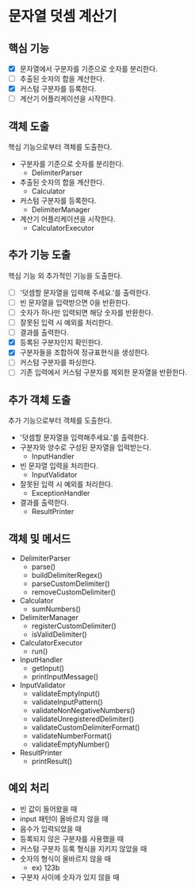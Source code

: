 # 문자열 덧셈 계산기

## 핵심 기능
- [x] 문자열에서 구분자를 기준으로 숫자를 분리한다.
- [ ] 추출된 숫자의 합을 계산한다.
- [x] 커스텀 구분자를 등록한다.
- [ ] 계산기 어플리케이션을 시작한다.

## 객체 도출
핵심 기능으로부터 객체를 도출한다.
- 구분자를 기준으로 숫자를 분리한다.
  - DelimiterParser
- 추출된 숫자의 합을 계산한다.
  - Calculator
- 커스텀 구분자를 등록한다.
  - DelimiterManager
- 계산기 어플리케이션을 시작한다.
  - CalculatorExecutor

## 추가 기능 도출
핵심 기능 외 추가적인 기능을 도출한다.
- [ ] '덧셈할 문자열을 입력해 주세요.'를 출력한다.
- [ ] 빈 문자열을 입력받으면 0을 반환한다.
- [ ] 숫자가 하나만 입력되면 해당 숫자를 반환한다.
- [ ] 잘못된 입력 시 예외를 처리한다.
- [ ] 결과를 출력한다.
- [x] 등록된 구분자인지 확인한다.
- [x] 구분자들을 조합하여 정규표현식을 생성한다.
- [ ] 커스텀 구분자를 파싱한다.
- [ ] 기존 입력에서 커스텀 구분자를 제외한 문자열을 반환한다.

## 추가 객체 도출
추가 기능으로부터 객체를 도출한다.
- '덧셈할 문자열을 입력해주세요.'를 출력한다.
- 구분자와 양수로 구성된 문자열을 입력받는다.
  - InputHandler
- 빈 문자열 입력을 처리한다.
  - InputValidator
- 잘못된 입력 시 예외를 처리한다.
  - ExceptionHandler
- 결과를 출력한다.
  - ResultPrinter

## 객체 및 메서드
- DelimiterParser
  - parse()
  - buildDelimiterRegex()
  - parseCustomDelimiter()
  - removeCustomDelimiter()
- Calculator
  - sumNumbers()
- DelimiterManager
  - registerCustomDelimiter()
  - isValidDelimiter()
- CalculatorExecutor
  - run()
- InputHandler
  - getInput()
  - printInputMessage()
- InputValidator
  - validateEmptyInput()
  - validateInputPattern()
  - validateNonNegativeNumbers()
  - validateUnregisteredDelimiter()
  - validateCustomDelimiterFormat()
  - validateNumberFormat()
  - validateEmptyNumber()
- ResultPrinter
  - printResult()

## 예외 처리
- 빈 값이 들어왔을 때
- input 패턴이 올바르지 않을 때
- 음수가 입력되었을 때
- 등록되지 않은 구분자를 사용했을 때
- 커스텀 구분자 등록 형식을 지키지 않았을 때
- 숫자의 형식이 올바르지 않을 때
  - ex) 123b
- 구분자 사이에 숫자가 있지 않을 때